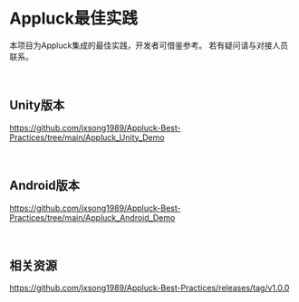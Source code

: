 # Appluck最佳实践


本项目为Appluck集成的最佳实践，开发者可借鉴参考。
若有疑问请与对接人员联系。

<br/>

## Unity版本
https://github.com/jxsong1989/Appluck-Best-Practices/tree/main/Appluck_Unity_Demo

<br/>

## Android版本
https://github.com/jxsong1989/Appluck-Best-Practices/tree/main/Appluck_Android_Demo

<br/>

## 相关资源
https://github.com/jxsong1989/Appluck-Best-Practices/releases/tag/v1.0.0


